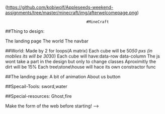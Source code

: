 (https://github.com/kobiwolf/Appleseeds-weekend-assignments/tree/master/minecraft/img/afterwelcomepage.png)

                                        #MineCraft

##Thing to design:

The landing page
The world
The navbar

##World:
Made by 2 for loops(A matrix)
Each cube will be 50*50 pxs (in moblies its will be 30*30)
Each cube will have:data-row data-column
The js wont take a part in the design but only to change classes
Aproximitly the dirt will be 15%
Each tree\stone\house will hace its own constractor func

##The landing page:
A bit of animation
About us button

##Specail-Tools:
sword,water

##Special-resources:
Ghost,fire

Make the form of the web before starting! -->
